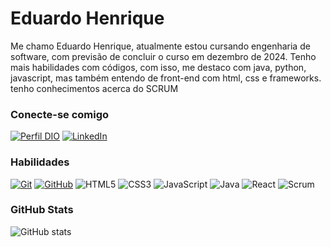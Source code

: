 # Eduardo Henrique

Me chamo Eduardo Henrique, atualmente estou cursando engenharia de software, com previsão de concluir o curso em dezembro de 2024. Tenho mais habilidades com códigos, com isso, me destaco com java, python, javascript, mas também entendo de front-end com html, css e frameworks. tenho conhecimentos acerca do SCRUM

### Conecte-se comigo
[![Perfil DIO](https://img.shields.io/badge/-Meu_Perfil_na_DIO-30A3DC?style=for-the-badge)](https://web.dio.me/users/eduardohenriq0612002/)
[![LinkedIn](https://img.shields.io/badge/LinkedIn-1e293b?style=for-the-badge&logo=linkedin&logoColor=0ea5e9)](https://www.linkedin.com/in/eduardohrq/)


### Habilidades
[![Git](https://img.shields.io/badge/Git-1e293b?style=for-the-badge&logo=git&logoColor=0ea5e9)](https://git-scm.com/doc) 
[![GitHub](https://img.shields.io/badge/GitHub-1e293b?style=for-the-badge&logo=github&logoColor=0ea5e9)](https://docs.github.com/)
![HTML5](https://img.shields.io/badge/HTML-1e293b?style=for-the-badge&logo=html5&logoColor=0ea5e9)
![CSS3](https://img.shields.io/badge/CSS3-1e293b?style=for-the-badge&logo=css3&logoColor=0ea5e9)
![JavaScript](https://img.shields.io/badge/JavaScript-1e293b?style=for-the-badge&logo=javascript&logoColor=0ea5e9)
![Java](https://img.shields.io/badge/Java-1e293b?style=for-the-badge&logo=java)
![React](https://img.shields.io/badge/React-1e293b?style=for-the-badge&logo=react&logoColor=0ea5e9)
![Scrum](https://img.icons8.com/?size=50&id=oBQdUqMEZHS9&format=png)


### GitHub Stats
![GitHub stats](https://github-readme-stats.vercel.app/api?username=EduardoHrq&show_icons=true&bg_color=1e293b&text_color=FFF&title_color=38bdf8&icon_color=38bdf8)
